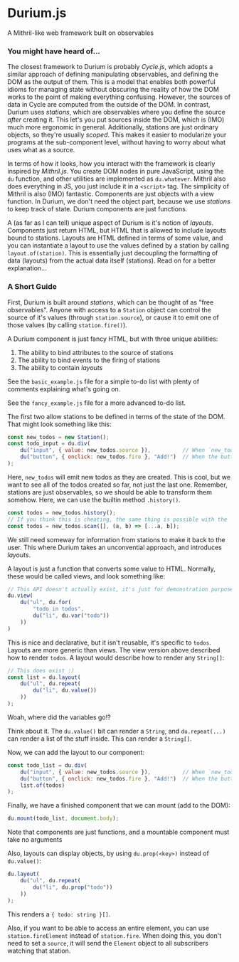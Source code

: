 # Durium.js
A Mithril-like web framework built on observables

### You might have heard of...

The closest framework to Durium is probably *Cycle.js*, which adopts a similar approach of defining manipulating observables, and defining the DOM as the output of them. This is a model that enables both powerful idioms for managing state without obscuring the reality of how the DOM works to the point of making everything confusing. However, the sources of data in Cycle are computed from the outside of the DOM. In contrast, Durium uses *stations*, which are observables where you define the source *after* creating it. This let's you put sources inside the DOM, which is (IMO) much more ergonomic in general. Additionally, stations are just ordinary objects, so they're usually *scoped*. This makes it easier to modularize your programs at the sub-component level, without having to worry about what uses what as a source. 

In terms of how it looks, how you interact with the framework is clearly inspired by *Mithril.js*. You create DOM nodes in pure JavaScript, using the `du` function, and other utilities are implemented as `du.whatever`. Mithril also does everything in JS, you just include it in a `<script>` tag. The simplicity of Mithril is also (IMO) fantastic. Components are just objects with a view function. In Durium, we don't need the object part, because we use *stations* to keep track of state. Durium components are just functions. 

A (as far as I can tell) unique aspect of Durium is it's notion of *layouts*. Components just return HTML, but HTML that is allowed to include layouts bound to stations. Layouts are HTML defined in terms of some value, and you can instantiate a layout to use the values defined by a station by calling `layout.of(station)`. This is essentially just decoupling the formatting of data (layouts) from the actual data itself (stations). Read on for a better explanation...

### A Short Guide

First, Durium is built around *stations*, which can be thought of as "free observables". Anyone with access to a `Station` object can control the source of it's values (through `station.source`), or cause it to emit one of those values (by calling `station.fire()`). 

A Durium component is just fancy HTML, but with three unique abilities:
1. The ability to bind attributes to the source of stations
2. The ability to bind events to the firing of stations
3. The ability to contain *layouts*

See the `basic_example.js` file for a simple to-do list with plenty of comments explaining what's going on. 

See the `fancy_example.js` file for a more advanced to-do list. 

The first two allow stations to be defined in terms of the state of the DOM. That might look something like this:
```js
const new_todos = new Station();
const todo_input = du.div(
	du("input", { value: new_todos.source }),          // When `new_todos` fires, it will send the value attribute
	du("button", { onclick: new_todos.fire }, "Add!")  // When the button is clicked, `newtodos` will fire
);
```

Here, `new_todos` will emit new todos as they are created. This is cool, but we want to see all of the todos created so far, not just the last one. Remember, stations are just observables, so we should be able to transform them somehow. Here, we can use the builtin method `.history()`.

```js
const todos = new_todos.history();
// If you think this is cheating, the same thing is possible with the `scan` method as:
const todos = new_todos.scan([], (a, b) => [...a, b]);
```

We still need someway for information from stations to make it back to the user. This where Durium takes an unconvential approach, and introduces *layouts*.

A layout is just a function that converts some value to HTML. Normally, these would be called views, and look something like:
```js
// This API doesn't actually exist, it's just for demonstration purposes
du.view(
	du("ul", du.for(
		"todo in todos",
		du("li", du.var("todo"))
	))
)
```

This is nice and declarative, but it isn't reusable, it's specific to `todos`. Layouts are more generic than views. The view version above described how to render `todos`. A layout would describe how to render any `String[]`:
```js
// This does exist :)
const list = du.layout(
	du("ul", du.repeat(
		du("li", du.value())
	))
);
```

Woah, where did the variables go!?

Think about it. The `du.value()` bit can render a `String`, and `du.repeat(...)` can render a list of the stuff inside. This can render a `String[]`.


Now, we can add the layout to our component:
```js
const todo_list = du.div(
	du("input", { value: new_todos.source }),          // When `new_todos` fires, it will send the value attribute
	du("button", { onclick: new_todos.fire }, "Add!")  // When the button is clicked, `new_todos` will fire
	list.of(todos)
);
```


Finally, we have a finished component that we can mount (add to the DOM):
```js
du.mount(todo_list, document.body);
```

Note that components are just functions, and a mountable component must take no arguments

Also, layouts can display objects, by using `du.prop(<key>)` instead of `du.value()`:
```js
du.layout(
	du("ul", du.repeat(
		du("li", du.prop("todo"))
	))
);
```

This renders a `{ todo: string }[]`. 

Also, if you want to be able to access an entire element, you can use `station.fireElement` instead of `station.fire`. When doing this, you don't need to set a `source`, it will send the `Element` object to all subscribers watching that station. 

